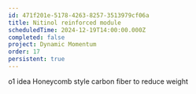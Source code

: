 ```yaml
---
id: 471f201e-5178-4263-8257-3513979cf06a
title: Nitinol reinforced module
scheduledTime: 2024-12-19T14:00:00.000Z
completed: false
project: Dynamic Momentum
order: 17
persistent: true
---
```


o1 idea
Honeycomb style carbon fiber to reduce weight
